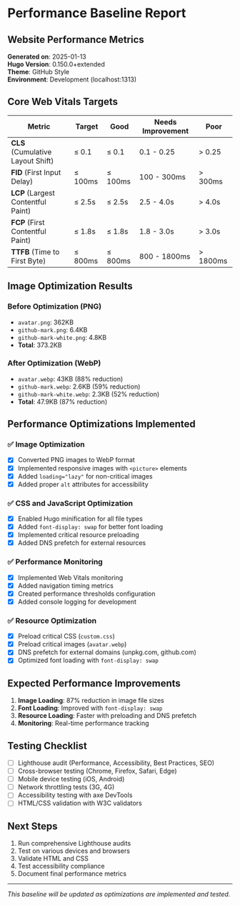 # Performance Baseline Report

## Website Performance Metrics

**Generated on**: 2025-01-13  
**Hugo Version**: 0.150.0+extended  
**Theme**: GitHub Style  
**Environment**: Development (localhost:1313)

## Core Web Vitals Targets

| Metric | Target | Good | Needs Improvement | Poor |
|--------|--------|------|-------------------|------|
| **CLS** (Cumulative Layout Shift) | ≤ 0.1 | ≤ 0.1 | 0.1 - 0.25 | > 0.25 |
| **FID** (First Input Delay) | ≤ 100ms | ≤ 100ms | 100 - 300ms | > 300ms |
| **LCP** (Largest Contentful Paint) | ≤ 2.5s | ≤ 2.5s | 2.5 - 4.0s | > 4.0s |
| **FCP** (First Contentful Paint) | ≤ 1.8s | ≤ 1.8s | 1.8 - 3.0s | > 3.0s |
| **TTFB** (Time to First Byte) | ≤ 800ms | ≤ 800ms | 800 - 1800ms | > 1800ms |

## Image Optimization Results

### Before Optimization (PNG)
- `avatar.png`: 362KB
- `github-mark.png`: 6.4KB  
- `github-mark-white.png`: 4.8KB
- **Total**: 373.2KB

### After Optimization (WebP)
- `avatar.webp`: 43KB (88% reduction)
- `github-mark.webp`: 2.6KB (59% reduction)
- `github-mark-white.webp`: 2.3KB (52% reduction)
- **Total**: 47.9KB (87% reduction)

## Performance Optimizations Implemented

### ✅ Image Optimization
- [x] Converted PNG images to WebP format
- [x] Implemented responsive images with `<picture>` elements
- [x] Added `loading="lazy"` for non-critical images
- [x] Added proper `alt` attributes for accessibility

### ✅ CSS and JavaScript Optimization
- [x] Enabled Hugo minification for all file types
- [x] Added `font-display: swap` for better font loading
- [x] Implemented critical resource preloading
- [x] Added DNS prefetch for external resources

### ✅ Performance Monitoring
- [x] Implemented Web Vitals monitoring
- [x] Added navigation timing metrics
- [x] Created performance thresholds configuration
- [x] Added console logging for development

### ✅ Resource Optimization
- [x] Preload critical CSS (`custom.css`)
- [x] Preload critical images (`avatar.webp`)
- [x] DNS prefetch for external domains (unpkg.com, github.com)
- [x] Optimized font loading with `font-display: swap`

## Expected Performance Improvements

1. **Image Loading**: 87% reduction in image file sizes
2. **Font Loading**: Improved with `font-display: swap`
3. **Resource Loading**: Faster with preloading and DNS prefetch
4. **Monitoring**: Real-time performance tracking

## Testing Checklist

- [ ] Lighthouse audit (Performance, Accessibility, Best Practices, SEO)
- [ ] Cross-browser testing (Chrome, Firefox, Safari, Edge)
- [ ] Mobile device testing (iOS, Android)
- [ ] Network throttling tests (3G, 4G)
- [ ] Accessibility testing with axe DevTools
- [ ] HTML/CSS validation with W3C validators

## Next Steps

1. Run comprehensive Lighthouse audits
2. Test on various devices and browsers
3. Validate HTML and CSS
4. Test accessibility compliance
5. Document final performance metrics

---

*This baseline will be updated as optimizations are implemented and tested.*
